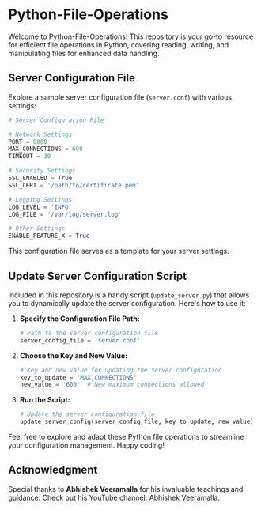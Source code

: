 
# Python-File-Operations

Welcome to Python-File-Operations! This repository is your go-to resource for efficient file operations in Python, covering reading, writing, and manipulating files for enhanced data handling.

## Server Configuration File

Explore a sample server configuration file (`server.conf`) with various settings:

```python
# Server Configuration File

# Network Settings
PORT = 8080
MAX_CONNECTIONS = 600
TIMEOUT = 30

# Security Settings
SSL_ENABLED = True
SSL_CERT = '/path/to/certificate.pem'

# Logging Settings
LOG_LEVEL = 'INFO'
LOG_FILE = '/var/log/server.log'

# Other Settings
ENABLE_FEATURE_X = True
```

This configuration file serves as a template for your server settings.

## Update Server Configuration Script

Included in this repository is a handy script (`update_server.py`) that allows you to dynamically update the server configuration. Here's how to use it:

1. **Specify the Configuration File Path:**
   ```python
   # Path to the server configuration file
   server_config_file = 'server.conf'
   ```

2. **Choose the Key and New Value:**
   ```python
   # Key and new value for updating the server configuration
   key_to_update = 'MAX_CONNECTIONS'
   new_value = '600'  # New maximum connections allowed
   ```

3. **Run the Script:**
   ```python
   # Update the server configuration file
   update_server_config(server_config_file, key_to_update, new_value)
   ```

Feel free to explore and adapt these Python file operations to streamline your configuration management. Happy coding!

## Acknowledgment

Special thanks to **Abhishek Veeramalla** for his invaluable teachings and guidance. Check out his YouTube channel: [Abhishek Veeramalla](https://www.youtube.com/@AbhishekVeeramalla).



